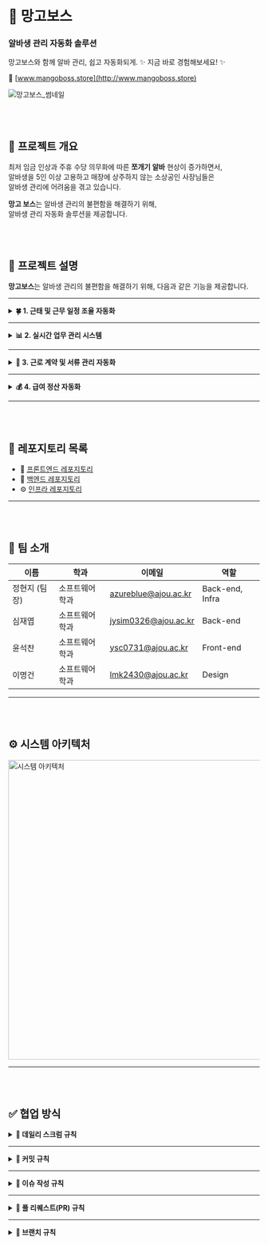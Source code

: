 # 🥭 망고보스  
### 알바생 관리 자동화 솔루션
망고보스와 함께 알바 관리, 쉽고 자동화되게. ✨ 지금 바로 경험해보세요! ✨

🔗 [www.mangoboss.store](http://www.mangoboss.store)

![망고보스_썸네일](https://github.com/user-attachments/assets/fa80c4d7-8976-4d36-b279-f3a04301c092)

<br><br>

## 📌 프로젝트 개요

최저 임금 인상과 주휴 수당 의무화에 따른 **쪼개기 알바** 현상이 증가하면서,  
알바생을 5인 이상 고용하고 매장에 상주하지 않는 소상공인 사장님들은  
알바생 관리에 어려움을 겪고 있습니다.  

**망고 보스**는 알바생 관리의 불편함을 해결하기 위해,  
알바생 관리 자동화 솔루션을 제공합니다.

<br><br>

## 📌 프로젝트 설명  
**망고보스**는 알바생 관리의 불편함을 해결하기 위해, 다음과 같은 기능을 제공합니다.

---

<details>
<summary><strong>🍀 1. 근태 및 근무 일정 조율 자동화</strong></summary>

✅ 알바생의 출퇴근 시간 기록 및 근무 일정 관리 자동화  
✅ <strong>QR 체크인 / GPS 기반 출퇴근</strong> 기능으로 정확한 출근 여부 파악  
✅ 알바생이 직접 <u>근무 변경 요청 / 근태 기록 수정</u> 가능  
✅ 사장은 간단한 승인만으로 근태 관리 가능  

🧾 _불필요한 확인 과정을 줄여, 효율적인 일정 조율을 지원합니다._

</details>

---

<details>
<summary><strong>📊 2. 실시간 업무 관리 시스템</strong></summary>

✅ 알바생 업무 현황을 실시간 확인할 수 있는 <strong>대시보드 제공</strong>  
✅ 업무 지시, 완료 체크, 피드백 기록 등 <u>전체 커뮤니케이션 자동화</u>  
✅ 현장 운영 상황을 <strong>한눈에 파악</strong>하여 즉각 대응 가능  

📈 _업무 누락 없이, 커뮤니케이션 오류를 최소화합니다._

</details>

---

<details>
<summary><strong>📄 3. 근로 계약 및 서류 관리 자동화</strong></summary>

✅ <strong>전자 서명</strong>을 통한 간편한 근로 계약 체결  
✅ 주민등록증 사본 등 <u>필수 서류 업로드 및 진행 상태 확인</u>  
✅ 계약서는 <strong>PDF 저장 및 다운로드</strong> 가능  
✅ 모든 서류는 <strong>보안 저장</strong>되며 언제든 열람 가능  

🔐 _문서 누락 걱정 없이, 체계적인 계약 관리를 돕습니다._

</details>

---

<details>
<summary><strong>💰 4. 급여 정산 자동화</strong></summary>

✅ 출퇴근 기록 기반 <strong>급여 자동 계산</strong>  
✅ <u>시급, 주휴수당, 세금, 공제 항목</u>까지 자동 반영  
✅ <strong>정해진 날짜에 송금</strong> 자동화  
✅ 알바생에게는 <strong>급여 명세서 자동 발급</strong>  

📤 _실수 없는 급여 정산과 투명한 정보 공유가 가능합니다._

</details>

---

<br><br>

## 🚀 레포지토리 목록

- 🔸 [프론트엔드 레포지토리](https://github.com/Mango-Butter/dev-fe)
- 🔹 [백엔드 레포지토리](https://github.com/Mango-Butter/dev-be)
- ⚙️ [인프라 레포지토리](https://github.com/Mango-Butter/dev-infra)

---

<br><br>

## 👤 팀 소개

| 이름       | 학과             | 이메일                     | 역할            |
|------------|------------------|----------------------------|-----------------|
| 정현지 (팀장) | 소프트웨어학과    | azureblue@ajou.ac.kr       | Back-end, Infra |
| 심재엽      | 소프트웨어학과    | jysim0326@ajou.ac.kr        | Back-end        |
| 윤석찬      | 소프트웨어학과    | ysc0731@ajou.ac.kr          | Front-end       |
| 이명건      | 소프트웨어학과    | lmk2430@ajou.ac.kr          | Design          |

---

<br><br>

## ⚙️ 시스템 아키텍처

<img src="https://github.com/user-attachments/assets/add5007e-2805-41d3-965a-dba443818487" alt="시스템 아키텍처" width="600"/>

---

<br><br>

## ✅ 협업 방식

<details>
<summary><b>🔄 데일리 스크럼 규칙</b></summary>

**진행 방식**

- 매일 **오전 10시**, 슬랙 채널을 통해 아래 항목들을 간단히 공유합니다.
- 형식은 자유롭게 하되, 핵심 내용을 빠짐없이 전달합니다.

**공유 항목**

1. 어제까지 했던 Task 및 일정을 작성해주세요.
2. 오늘 할 Task 및 일정을 작성해주세요.
3. 수행하는 업무 과정에서 발생한 특이사항을 적어주세요.
4. 기타 공유할 사항이 존재한다면 작성해주세요.

</details>

---

<details>
<summary><b>📝 커밋 규칙</b></summary>

**형식**

```
{Type}: {Message} ({issueNum})

ex) feat: 예약 Dto 수정 (#31)
```

**Type 목록**

- `init`: 프로젝트 초기 설정
- `feat`: 새로운 기능 추가
- `fix`: 버그 수정
- `docs`: 문서 수정
- `style`: 코드 포맷팅, 세미콜론 누락 등 (기능 변경 없음)
- `refactor`: 코드 리팩토링
- `test`: 테스트 코드 작성 또는 수정
- `chore`: 빌드 설정, 패키지 관리 등
- `design`: (프론트) CSS 수정/추가
- `remove`: 코드/파일 삭제
- `build`: 빌드 파일 관련
- `cicd`: CI/CD 관련 설정

**작성 규칙**

- 커밋 메시지는 **한글로** 작성
- 파일명, 디렉토리명은 **커밋 메시지에 작성 금지 ❌**
- `:` 뒤에만 스페이스 있음 → `feat: 메시지`

</details>

---

<details>
<summary><b>📌 이슈 작성 규칙</b></summary>


**제목 형식**

```
[{state}] {issue title}

ex) [feat] 로그인 기능 개발
```

**템플릿 예시**

```
---
name: issue_template_feature
about: 기능개발 시 이슈 템플릿
title: "[feat]"
---

## 🤔 기능 설명

> 추가하려는 기능에 대해 간결하게 설명해주세요

## 💻 작업 상세 내용

- [ ] TODO

## 참고할 수 있는 자료 (선택)
```

</details>

---

<details>
<summary><b>🔀 풀 리퀘스트(PR) 규칙</b></summary>


**제목 형식**

```
[#이슈번호] 작업 요약

ex) [#13] 로그인 페이지 퍼블리싱
```

**본문 작성 예시**

```
## #️⃣ 연관 이슈
> ex) #13

### PR 타입
- [ ] 기능 추가
- [ ] 기능 삭제
- [ ] 버그 수정
- [ ] 의존성/환경 설정

## 💻 작업 내용
- [ ] TODO

### 테스트 결과 or 스크린샷 (선택)
> 캡처 첨부

## 💬 리뷰 요구사항 (선택)
> 리뷰 시 중점적으로 봐줬으면 하는 부분
```

**기타 주의사항**

- `Squash Merge` 사용
- 여러 이슈가 관련될 경우, PR 제목에는 대표 이슈만 쓰고 커밋에 모두 포함
- 예시:

```
[#13] 로그인 페이지 퍼블리싱 (#56)
  - fix: 로그인 페이지 오류 수정 (#46, #47)
  - fix: 소셜 로그인 연동 버그 (#48)
```

</details>

---

<details>
<summary><b>🌿 브랜치 규칙</b></summary>


**형식**

```
{state}/{issueNum}/{userStoryNum}

ex) feat/#131/1-2
```

**규칙**

1. `dev` 브랜치에서 분기
2. UserStory 번호만 부여 (Task X)
3. 작업 완료 후 PR 생성 및 리뷰
4. `main`에 **Squash Merge**

</details>
